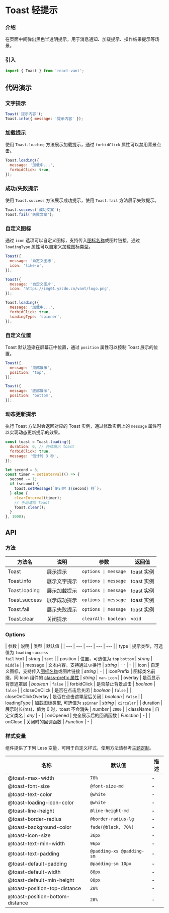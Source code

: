 # Toast 轻提示

### 介绍

在页面中间弹出黑色半透明提示，用于消息通知、加载提示、操作结果提示等场景。

### 引入

```js
import { Toast } from 'react-vant';
```

## 代码演示

### 文字提示

```js
Toast('提示内容');
Toast.info({ message: '提示内容' });
```

### 加载提示

使用 `Toast.loading` 方法展示加载提示，通过 `forbidClick` 属性可以禁用背景点击。

```js
Toast.loading({
  message: '加载中...',
  forbidClick: true,
});
```

### 成功/失败提示

使用 `Toast.success` 方法展示成功提示，使用 `Toast.fail` 方法展示失败提示。

```js
Toast.success('成功文案');
Toast.fail('失败文案');
```

### 自定义图标

通过 `icon` 选项可以自定义图标，支持传入[图标名称](#/zh-CN/icon)或图片链接，通过`loadingType` 属性可以自定义加载图标类型。

```js
Toast({
  message: '自定义图标',
  icon: 'like-o',
});

Toast({
  message: '自定义图片',
  icon: 'https://img01.yzcdn.cn/vant/logo.png',
});

Toast.loading({
  message: '加载中...',
  forbidClick: true,
  loadingType: 'spinner',
});
```

### 自定义位置

Toast 默认渲染在屏幕正中位置，通过 `position` 属性可以控制 Toast 展示的位置。

```js
Toast({
  message: '顶部展示',
  position: 'top',
});

Toast({
  message: '底部展示',
  position: 'bottom',
});
```

### 动态更新提示

执行 Toast 方法时会返回对应的 Toast 实例，通过修改实例上的 `message` 属性可以实现动态更新提示的效果。

```js
const toast = Toast.loading({
  duration: 0, // 持续展示 toast
  forbidClick: true,
  message: '倒计时 3 秒',
});

let second = 3;
const timer = setInterval(() => {
  second -= 1;
  if (second) {
    toast.setMessage(`倒计时 ${second} 秒`);
  } else {
    clearInterval(timer);
    // 手动清除 Toast
    Toast.clear();
  }
}, 1000);
```

## API

### 方法

| 方法名        | 说明         | 参数                 | 返回值     |
| ------------- | ------------ | -------------------- | ---------- |
| Toast         | 展示提示     | `options \| message` | toast 实例 |
| Toast.info    | 展示文字提示 | `options \| message` | toast 实例 |
| Toast.loading | 展示加载提示 | `options \| message` | toast 实例 |
| Toast.success | 展示成功提示 | `options \| message` | toast 实例 |
| Toast.fail    | 展示失败提示 | `options \| message` | toast 实例 |
| Toast.clear   | 关闭提示     | `clearAll: boolean`  | `void`     |

### Options

| 参数 | 说明 | 类型 | 默认值 |
| --- | --- | --- | --- | --- |
| type | 提示类型，可选值为 `loading` `success`<br>`fail` `html` | _string_ | `text` |
| position | 位置，可选值为 `top` `bottom` | _string_ | `middle` |
| message | 文本内容，支持通过`\n`换行 | _string_ | `''` | - |
| icon | 自定义图标，支持传入[图标名称](#/zh-CN/icon)或图片链接 | _string_ | - |
| iconPrefix | 图标类名前缀，同 Icon 组件的 [class-prefix 属性](#/zh-CN/icon#props) | _string_ | `van-icon` |
| overlay | 是否显示背景遮罩层 | _boolean_ | `false` |
| forbidClick | 是否禁止背景点击 | _boolean_ | `false` |
| closeOnClick | 是否在点击后关闭 | _boolean_ | `false` |
| closeOnClickOverlay | 是否在点击遮罩层后关闭 | _boolean_ | `false` |
| loadingType | [加载图标类型](#/zh-CN/loading), 可选值为 `spinner` | _string_ | `circular` |
| duration | 展示时长(ms)，值为 0 时，toast 不会消失 | _number_ | `2000` |
| className | 自定义类名 | _any_ | - |
| onOpened | 完全展示后的回调函数 | _Function_ | - |
| onClose | 关闭时的回调函数 | _Function_ | - |

### 样式变量

组件提供了下列 Less 变量，可用于自定义样式，使用方法请参考[主题定制](#/zh-CN/theme)。

| 名称                            | 默认值                    | 描述 |
| ------------------------------- | ------------------------- | ---- |
| @toast-max-width                | `70%`                     | -    |
| @toast-font-size                | `@font-size-md`           | -    |
| @toast-text-color               | `@white`                  | -    |
| @toast-loading-icon-color       | `@white`                  | -    |
| @toast-line-height              | `@line-height-md`         | -    |
| @toast-border-radius            | `@border-radius-lg`       | -    |
| @toast-background-color         | `fade(@black, 70%)`       | -    |
| @toast-icon-size                | `36px`                    | -    |
| @toast-text-min-width           | `96px`                    | -    |
| @toast-text-padding             | `@padding-xs @padding-sm` | -    |
| @toast-default-padding          | `@padding-sm 10px`        | -    |
| @toast-default-width            | `88px`                    | -    |
| @toast-default-min-height       | `88px`                    | -    |
| @toast-position-top-distance    | `20%`                     | -    |
| @toast-position-bottom-distance | `20%`                     | -    |
